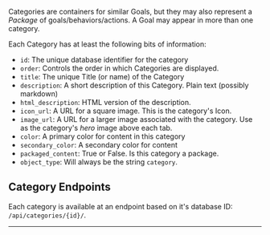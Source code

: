 Categories are containers for similar Goals, but they may also represent a
_Package_ of goals/behaviors/actions. A Goal may appear in more than one category.

Each Category has at least the following bits of information:

* `id`: The unique database identifier for the category
* `order`: Controls the order in which Categories are displayed.
* `title`: The unique Title (or name) of the Category
* `description`: A short description of this Category. Plain text (possibly markdown)
* `html_description`: HTML version of the description.
* `icon_url`: A URL for a square image. This is the category's Icon.
* `image_url`: A URL for a larger image associated with the category. Use as the
  category's _hero_ image above each tab.
* `color`: A primary color for content in this category
* `secondary_color`: A secondary color for content
* `packaged_content`: True or False. Is this category a package.
* `object_type`: Will always be the string `category`.

## Category Endpoints

Each category is available at an endpoint based on it's database ID: `/api/categories/{id}/`.


----
